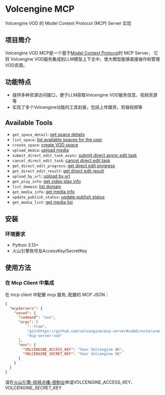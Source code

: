 # Volcengine MCP

Volcengine VOD 的 Model Context Protocol (MCP) Server 实现

## 项目简介

Volcengine VOD MCP是一个基于[Model Context Protocol](https://github.com/modelcontextprotocol/python-sdk)的 MCP Server，
它将 Volcengine VOD服务集成到LLM模型上下文中，使大模型能够直接操作和管理VOD资源。

## 功能特点

- 提供多种资源访问接口，便于LLM获取Volcengine VOD服务信息、视频资源等
- 实现了多个Volcengine功能的工具封装，包括上传媒资，剪辑视频等

## Available Tools

- `get_space_detail`: [get space details](https://www.volcengine.com/docs/4/107689)
- `list_space`: [list available spaces for the user](https://www.volcengine.com/docs/4/107686)
- `create_space`: [create VOD space](https://www.volcengine.com/docs/4/107685)
- `upload_media`: [upload media](https://www.volcengine.com/docs/6396/76279)
- `submit_direct_edit_task_async`: [submit direct async edit task ](https://www.volcengine.com/docs/4/102240)
- `cancel_direct_edit_task`: [cancel direct edit task](https://www.volcengine.com/docs/4/1250179)
- `get_direct_edit_progress`: [get direct edit progress](https://www.volcengine.com/docs/4/102241)
- `get_direct_edit_result`: [get direct edit result](https://www.volcengine.com/docs/4/102242)
- `upload_by_url`: [upload by url](https://www.volcengine.com/docs/4/4652)
- `get_play_info`: [get video play info](https://www.volcengine.com/docs/4/2918)
- `list_domain`: [list domain](https://www.volcengine.com/docs/4/106062)
- `get_media_info`: [get media info](https://www.volcengine.com/docs/4/1256363)
- `update_publish_status`: [update publish status](https://www.volcengine.com/docs/4/4709)
- `get_media_list`: [get media list](https://www.volcengine.com/docs/4/69205)

## 安装

### 环境要求

- Python 3.13+
- 火山引擎账号及AccessKey/SecretKey

## 使用方法

### 在 Mcp Client 中集成

在 mcp client 中配置 mcp 服务, 配置的 MCP JSON：

```json
{
  "mcpServers": {
    "vevod": {
      "command": "uvx",
      "args": [
          "--from",
          "git+https://github.com/volcengine/mcp-server#subdirectory=mcp_server_vod",
          "mcp-server-vod"
      ],
      "env": {
        "VOLCENGINE_ACCESS_KEY": "Your Volcengine AK",
        "VOLCENGINE_SECRET_KEY": "Your Volcengine SK"
      }
    }
  }
}
```

请在[火山引擎-视频点播-控制台](https://www.volcengine.com/product/vod)申请VOLCENGINE_ACCESS_KEY、VOLCENGINE_SECRET_KEY